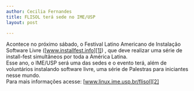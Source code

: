 ```yaml
---
author: Cecilia Fernandes
title: FLISOL terá sede no IME/USP
layout: post

---
```

Acontece no próximo sábado, o Festival Latino Americano de Instalação Software Livre ([www.installfest.info][1]) , que deve realizar uma série de install-fest simultâneos por toda a América Latina.  
Esse ano, o IME/USP será uma das sedes e o evento terá, além de voluntários instalando software livre, uma série de Palestras para iniciantes nesse mundo.  
Para mais informações acesse: [www.linux.ime.usp.br/flisol][2] 














 [1]: http://www.installfest.info/
 [2]: http://www.linux.ime.usp.br/flisol





